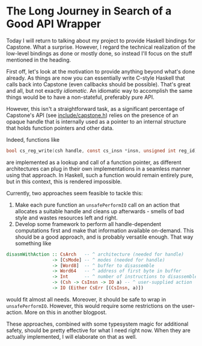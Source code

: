 # The Long Journey in Search of a Good API Wrapper
Today I will return to talking about my project to provide Haskell
bindings for Capstone. What a surprise. However, I regard the technical
realization of the low-level bindings as done or mostly done, so instead
I'll focus on the stuff mentioned in the heading.

First off, let's look at the motivation to provide anything beyond what's
done already. As things are now you can essentially write C-style Haskell
that calls back into Capstone (even callbacks should be possible). That's
great and all, but not exactly *idiomatic*. An idiomatic way to accomplish
the same things would be to have a non-stateful, preferably pure API.

However, this isn't a straightforward task, as a significant percentage of
Capstone's API (see
[include/capstone.h](https://github.com/aquynh/capstone/blob/master/include/capstone.h))
relies on the presence of an opaque handle that is internally used as a pointer
to an internal structure that holds function pointers and other data.

Indeed, functions like
```C
bool cs_reg_write(csh handle, const cs_insn *insn, unsigned int reg_id);
```
are implemented as a lookup and call of a function pointer, as different
architectures can plug in their own implementations in a seamless manner
using that approach. In Haskell, such a function would remain entirely pure,
but in this context, this is rendered impossible. 

Currently, two approaches seem feasible to tackle this:

1. Make each pure function an `unsafePerformIO` call on an action that allocates
   a suitable handle and cleans up afterwards - smells of bad style and wastes
   resources left and right.
2. Develop some framework to perform all handle-dependent computations first
   and make that information available on-demand. This should be a good approach,
   and is probably versatile enough. That way something like

```Haskell
disasmWithAction :: CsArch   -- ^ architecture (needed for handle)
                 -> [CsMode] -- ^ modes (needed for handle)
                 -> [Word8]  -- ^ buffer to disassemble
                 -> Word64   -- ^ address of first byte in buffer
                 -> Int      -- ^ number of instructions to disassemble
                 -> (Csh -> CsInsn -> IO a) -- ^ user-supplied action
                 -> IO (Either CsErr [(CsInsn, a)])
```
   would fit almost all needs. Moreover, it should be safe to wrap in `unsafePerformIO`.
   However, this would require some restrictions on the user-action. More on this in
   another blogpost.

These approaches, combined with some typesystem magic for additional safety,
should be pretty effective for what I need right now. When they are actually
implemented, I will elaborate on that as well.
